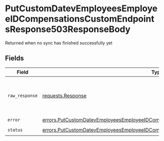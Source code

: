 # PutCustomDatevEmployeesEmployeeIDCompensationsCustomEndpointsResponse503ResponseBody

Returned when no sync has finished successfully yet


## Fields

| Field                                                                                                                                                                                          | Type                                                                                                                                                                                           | Required                                                                                                                                                                                       | Description                                                                                                                                                                                    |
| ---------------------------------------------------------------------------------------------------------------------------------------------------------------------------------------------- | ---------------------------------------------------------------------------------------------------------------------------------------------------------------------------------------------- | ---------------------------------------------------------------------------------------------------------------------------------------------------------------------------------------------- | ---------------------------------------------------------------------------------------------------------------------------------------------------------------------------------------------- |
| `raw_response`                                                                                                                                                                                 | [requests.Response](https://requests.readthedocs.io/en/latest/api/#requests.Response)                                                                                                          | :heavy_minus_sign:                                                                                                                                                                             | Raw HTTP response; suitable for custom response parsing                                                                                                                                        |
| `error`                                                                                                                                                                                        | [errors.PutCustomDatevEmployeesEmployeeIDCompensationsCustomEndpointsResponse503Error](../../models/errors/putcustomdatevemployeesemployeeidcompensationscustomendpointsresponse503error.md)   | :heavy_check_mark:                                                                                                                                                                             | N/A                                                                                                                                                                                            |
| `status`                                                                                                                                                                                       | [errors.PutCustomDatevEmployeesEmployeeIDCompensationsCustomEndpointsResponse503Status](../../models/errors/putcustomdatevemployeesemployeeidcompensationscustomendpointsresponse503status.md) | :heavy_check_mark:                                                                                                                                                                             | N/A                                                                                                                                                                                            |